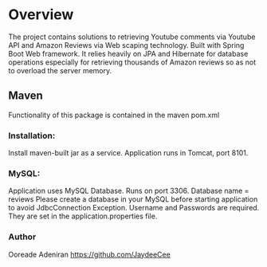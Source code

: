 # Overview
The project contains solutions to retrieving Youtube comments via Youtube API and Amazon Reviews via Web scaping technology.
Built with Spring Boot Web framework. It relies heavily on JPA and Hibernate for database operations especially for retrieving thousands of Amazon reviews 
so as not to overload the server memory.

## Maven
Functionality of this package is contained in the maven pom.xml

### Installation:
Install maven-built jar as a service. Application runs in Tomcat, port 8101.

### MySQL:
Application uses MySQL Database. Runs on port 3306.
Database name = reviews
Please create a database in your MySQL before starting application to avoid JdbcConnection Exception.
Username and Passwords are required. They are set in the application.properties file.

### Author
Ooreade Adeniran
https://github.com/JaydeeCee


